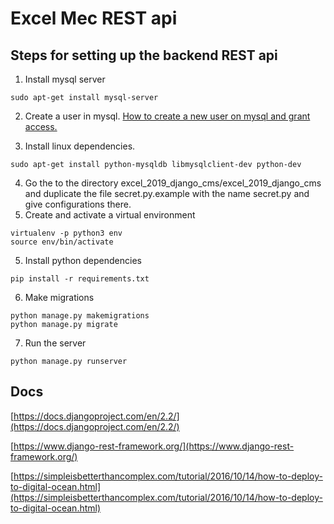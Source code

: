 # Excel Mec REST api
## Steps for setting up the backend REST api

1) Install mysql server
```
sudo apt-get install mysql-server
```
2) Create a user in mysql.
[How to create a new user on mysql and grant access.](https://www.a2hosting.in/kb/developer-corner/mysql/managing-mysql-databases-and-users-from-the-command-line)

3) Install linux dependencies.
```
sudo apt-get install python-mysqldb libmysqlclient-dev python-dev
```
4) Go the to the directory excel_2019_django_cms/excel_2019_django_cms and duplicate the file secret.py.example with the name secret.py and give configurations there.
4) Create and activate a virtual environment
```
virtualenv -p python3 env
source env/bin/activate
```
5) Install python dependencies
```
pip install -r requirements.txt
```
6) Make migrations
```
python manage.py makemigrations
python manage.py migrate
```
7) Run the server
```
python manage.py runserver
```
## Docs
[https://docs.djangoproject.com/en/2.2/](https://docs.djangoproject.com/en/2.2/)

[https://www.django-rest-framework.org/](https://www.django-rest-framework.org/)

[https://simpleisbetterthancomplex.com/tutorial/2016/10/14/how-to-deploy-to-digital-ocean.html](https://simpleisbetterthancomplex.com/tutorial/2016/10/14/how-to-deploy-to-digital-ocean.html)
